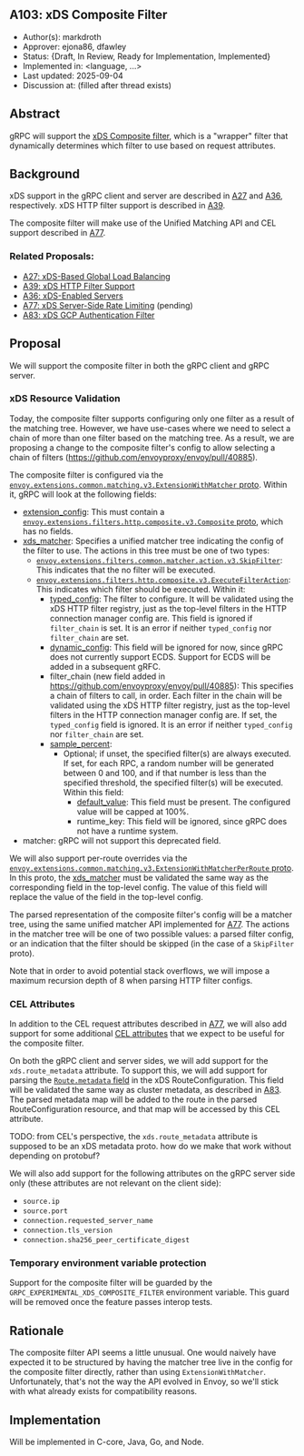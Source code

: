 A103: xDS Composite Filter
----
* Author(s): markdroth
* Approver: ejona86, dfawley
* Status: {Draft, In Review, Ready for Implementation, Implemented}
* Implemented in: <language, ...>
* Last updated: 2025-09-04
* Discussion at: <google group thread> (filled after thread exists)

## Abstract

gRPC will support the [xDS Composite filter][composite], which is a
"wrapper" filter that dynamically determines which filter to use based
on request attributes.

[composite]: https://www.envoyproxy.io/docs/envoy/latest/configuration/http/http_filters/composite_filter

## Background

xDS support in the gRPC client and server are described in [A27] and
[A36], respectively.  xDS HTTP filter support is described in [A39].

The composite filter will make use of the Unified Matching API and CEL
support described in [A77].

### Related Proposals: 
* [A27: xDS-Based Global Load Balancing][A27]
* [A39: xDS HTTP Filter Support][A39]
* [A36: xDS-Enabled Servers][A36]
* [A77: xDS Server-Side Rate Limiting][A77] (pending)
* [A83: xDS GCP Authentication Filter][A83]

[A27]: A27-xds-global-load-balancing.md
[A36]: A36-xds-for-servers.md
[A39]: A39-xds-http-filters.md
[A77]: https://github.com/grpc/proposal/pull/414
[A83]: A83-xds-gcp-authn-filter.md

## Proposal

We will support the composite filter in both the gRPC client and gRPC
server.

### xDS Resource Validation

Today, the composite filter supports configuring only one filter as a
result of the matching tree.  However, we have use-cases where we need
to select a chain of more than one filter based on the matching tree.
As a result, we are proposing a change to the composite filter's config
to allow selecting a chain of filters
(https://github.com/envoyproxy/envoy/pull/40885).

The composite filter is configured via the
[`envoy.extensions.common.matching.v3.ExtensionWithMatcher`
proto](https://github.com/envoyproxy/envoy/blob/0685d7bf568485eb112df2a9c73248cb8bfc1c37/api/envoy/extensions/common/matching/v3/extension_matcher.proto#L25).
Within it, gRPC will look at the following fields:
- [extension_config](https://github.com/envoyproxy/envoy/blob/0685d7bf568485eb112df2a9c73248cb8bfc1c37/api/envoy/extensions/common/matching/v3/extension_matcher.proto#L34C39-L34C55):
  This must contain a
  [`envoy.extensions.filters.http.composite.v3.Composite`
  proto](https://github.com/envoyproxy/envoy/blob/0685d7bf568485eb112df2a9c73248cb8bfc1c37/api/envoy/extensions/filters/http/composite/v3/composite.proto#L33),
  which has no fields.
- [xds_matcher](https://github.com/envoyproxy/envoy/blob/0685d7bf568485eb112df2a9c73248cb8bfc1c37/api/envoy/extensions/common/matching/v3/extension_matcher.proto#L31):
  Specifies a unified matcher tree indicating the config of the filter
  to use.  The actions in this tree must be one of two types:
  - [`envoy.extensions.filters.common.matcher.action.v3.SkipFilter`](https://github.com/envoyproxy/envoy/blob/0685d7bf568485eb112df2a9c73248cb8bfc1c37/api/envoy/extensions/filters/common/matcher/action/v3/skip_action.proto#L24):
    This indicates that the no filter will be executed.
  - [`envoy.extensions.filters.http.composite.v3.ExecuteFilterAction`](https://github.com/envoyproxy/envoy/blob/0685d7bf568485eb112df2a9c73248cb8bfc1c37/api/envoy/extensions/filters/http/composite/v3/composite.proto#L49):
    This indicates which filter should be executed.  Within it:
    - [typed_config](https://github.com/envoyproxy/envoy/blob/0685d7bf568485eb112df2a9c73248cb8bfc1c37/api/envoy/extensions/filters/http/composite/v3/composite.proto#L54C39-L54C51):
      The filter to configure.  It will be validated using the xDS HTTP filter
      registry, just as the top-level filters in the HTTP connection manager
      config are.  This field is ignored if `filter_chain` is set.  It
      is an error if neither `typed_config` nor `filter_chain` are set.
    - [dynamic_config](https://github.com/envoyproxy/envoy/blob/0685d7bf568485eb112df2a9c73248cb8bfc1c37/api/envoy/extensions/filters/http/composite/v3/composite.proto#L59):
      This field will be ignored for now, since gRPC does not currently
      support ECDS.  Support for ECDS will be added in a subsequent gRFC.
    - filter_chain (new field added in
      https://github.com/envoyproxy/envoy/pull/40885): This specifies a
      chain of filters to call, in order.  Each filter in the chain will
      be validated using the xDS HTTP filter registry, just as the
      top-level filters in the HTTP connection manager config are.
      If set, the `typed_config` field is ignored.  It is an error if
      neither `typed_config` nor `filter_chain` are set.
    - [sample_percent](https://github.com/envoyproxy/envoy/blob/0685d7bf568485eb112df2a9c73248cb8bfc1c37/api/envoy/extensions/filters/http/composite/v3/composite.proto#L69C43-L69C57):
      - Optional; if unset, the specified filter(s) are always executed.
        If set, for each RPC, a random number will be generated between
        0 and 100, and if that number is less than the specified
        threshold, the specified filter(s) will be executed.
        Within this field:
        - [default_value](https://github.com/envoyproxy/envoy/blob/cdd19052348f7f6d85910605d957ba4fe0538aec/api/envoy/config/core/v3/base.proto#L648):
          This field must be present. The configured value will be capped at
          100%.
        - runtime_key: This field will be ignored, since gRPC does not
          have a runtime system.
- matcher: gRPC will not support this deprecated field.

We will also support per-route overrides via the
[`envoy.extensions.common.matching.v3.ExtensionWithMatcherPerRoute`
proto](https://github.com/envoyproxy/envoy/blob/0685d7bf568485eb112df2a9c73248cb8bfc1c37/api/envoy/extensions/common/matching/v3/extension_matcher.proto#L39C9-L39C37).
In this proto, the
[xds_matcher](https://github.com/envoyproxy/envoy/blob/0685d7bf568485eb112df2a9c73248cb8bfc1c37/api/envoy/extensions/common/matching/v3/extension_matcher.proto#L41)
must be validated the same way as the corresponding field in the
top-level config.  The value of this field will replace the value of the
field in the top-level config.

The parsed representation of the composite filter's config will be a
matcher tree, using the same unified matcher API implemented for [A77].
The actions in the matcher tree will be one of two possible values: a
parsed filter config, or an indication that the filter should be skipped
(in the case of a `SkipFilter` proto).

Note that in order to avoid potential stack overflows, we will impose
a maximum recursion depth of 8 when parsing HTTP filter configs.

### CEL Attributes

In addition to the CEL request attributes described in [A77], we will
also add support for some additional [CEL
attributes](https://www.envoyproxy.io/docs/envoy/latest/intro/arch_overview/advanced/attributes.html#configuration-attributes)
that we expect to be useful for the composite filter.

On both the gRPC client and server sides, we will add support for the
`xds.route_metadata` attribute.  To support this, we will add support
for parsing the [`Route.metadata`
field](https://github.com/envoyproxy/envoy/blob/f384ab2b3e3aa0564ef25f57dc2ed8ad61eaf0cb/api/envoy/config/route/v3/route_components.proto#L319)
in the xDS RouteConfiguration.  This field will be validated the same
way as cluster metadata, as described in [A83].  The parsed metadata map
will be added to the route in the parsed RouteConfiguration resource,
and that map will be accessed by this CEL attribute.

TODO: from CEL's perspective, the `xds.route_metadata` attribute is
supposed to be an xDS metadata proto.  how do we make that work without
depending on protobuf?

We will also add support for the following attributes on the gRPC server
side only (these attributes are not relevant on the client side):
- `source.ip`
- `source.port`
- `connection.requested_server_name`
- `connection.tls_version`
- `connection.sha256_peer_certificate_digest`

### Temporary environment variable protection

Support for the composite filter will be guarded by the
`GRPC_EXPERIMENTAL_XDS_COMPOSITE_FILTER` environment variable. This
guard will be removed once the feature passes interop tests.

## Rationale

The composite filter API seems a little unusual.  One would naively
have expected it to be structured by having the matcher tree live
in the config for the composite filter directly, rather than using
`ExtensionWithMatcher`.  Unfortunately, that's not the way the API evolved
in Envoy, so we'll stick with what already exists for compatibility
reasons.

## Implementation

Will be implemented in C-core, Java, Go, and Node.
